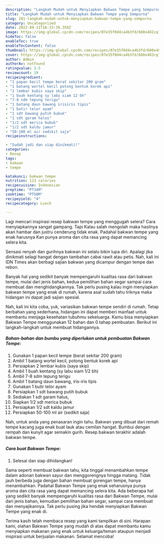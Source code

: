 ```yaml
---
description: "Langkah Mudah untuk Menyiapkan Bakwan Tempe yang Sempurna"
title: "Langkah Mudah untuk Menyiapkan Bakwan Tempe yang Sempurna"
slug: 281-langkah-mudah-untuk-menyiapkan-bakwan-tempe-yang-sempurna
category: Uncategorized
date: 2022-09-11T16:33:39.358Z
image: https://img-global.cpcdn.com/recipes/07e35f0d4ca4b3fd/680x482cq70/bakwan-tempe-foto-resep-utama.jpg
hideToc: false
enableToc: true
enableTocContent: false
thumbnail: https://img-global.cpcdn.com/recipes/07e35f0d4ca4b3fd/680x482cq70/bakwan-tempe-foto-resep-utama.jpg
cover: https://img-global.cpcdn.com/recipes/07e35f0d4ca4b3fd/680x482cq70/bakwan-tempe-foto-resep-utama.jpg
author: Admin
authorAv: notfound
ratingvalue: 3.5
reviewcount: 19
recipeingredient:
- "1 papan kecil tempe berat sekitar 200 gram"
- "1 batang wortel kecil potong bentuk korek api"
- "2 lembar kubis saya skip"
- "1 buah kentang sy labu siam 12 bh"
- "7-8 sdm tepung terigu"
- "1 batang daun bawang irisiris tipis"
- "1 butir telor ayam"
- "1 sdt bawang putih bubuk"
- "1 sdt garam halus"
- "1/2 sdt merica bubuk"
- "1/2 sdt kaldu jamur"
- "50-100 ml air sedikit saja"
recipeinstructions:

- "Sudah jadi dan siap dinikmati!"
categories:
- Resep
tags:
- bakwan
- tempe

katakunci: bakwan tempe 
nutrition: 113 calories
recipecuisine: Indonesian
preptime: "PT34M"
cooktime: "PT50M"
recipeyield: "4"
recipecategory: Lunch

---
```



Lagi mencari inspirasi resep bakwan tempe yang menggugah selera? Cara menyiapkannya sangat gampang. Tapi Kalau salah mengolah maka hasilnya akan hambar dan justru cenderung tidak enak. Padahal bakwan tempe yang enak harusnya Kan punya aroma dan cita rasa yang dapat memancing selera kita.


Sensasi renyah dan gurihnya bakwan ini selalu bikin lupa diri. Apalagi jika dinikmati selagi hangat dengan tambahan cabai rawit atau petis. Nah, kali ini IDN Times akan berbagi sajian bakwan yang dicampur dengan tempe dan rebon.

Banyak hal yang sedikit banyak mempengaruhi kualitas rasa dari bakwan tempe, mulai dari jenis bahan, kedua pemilihan bahan segar sampai cara membuat dan menghidangkannya. Tak perlu pusing kalau ingin menyiapkan bakwan tempe yang enak di rumah, karena asal sudah tahu triknya maka hidangan ini dapat jadi sajian spesial.


Nah, kali ini kita coba, yuk, variasikan bakwan tempe sendiri di rumah. Tetap berbahan yang sederhana, hidangan ini dapat memberi manfaat untuk membantu menjaga kesehatan tubuhmu sekeluarga. Kamu bisa menyiapkan Bakwan Tempe menggunakan 12 bahan dan 0 tahap pembuatan. Berikut ini langkah-langkah untuk membuat hidangannya.

<!--inarticleads1-->

##### Bahan-bahan dan bumbu yang diperlukan untuk pembuatan Bakwan Tempe:

1. Gunakan 1 papan kecil tempe (berat sekitar 200 gram)
1. Ambil 1 batang wortel kecil, potong bentuk korek api
1. Persiapkan 2 lembar kubis (saya skip)
1. Ambil 1 buah kentang (sy labu siam 1/2 bh)
1. Ambil 7-8 sdm tepung terigu
1. Ambil 1 batang daun bawang, iris-iris tipis
1. Gunakan 1 butir telor ayam
1. Persiapkan 1 sdt bawang putih bubuk
1. Sediakan 1 sdt garam halus,
1. Siapkan 1/2 sdt merica bubuk
1. Persiapkan 1/2 sdt kaldu jamur
1. Persiapkan 50-100 ml air (sedikit saja)


Nah, untuk anda yang penasaran ingin tahu. Bakwan yang dibuat dari remah tempe kacang juga enak buat lauk atau cemilan hangat. Bumbui dengan rempah dan kunyit agar semakin gurih. Resep bakwan terakhir adalah bakwan tempe. 

<!--inarticleads2-->

##### Cara buat Bakwan Tempe:


1. Selesai dan siap dihidangkan!

Sama seperti membuat bakwan tahu, kita tinggal menambahkan tempe dalam adonan bakwan sayur dan menggorengnya hingga matang. Tidak jauh berbeda juga dengan bahan membuat gorengan tempe, hanya menambahkan. Padahal Bakwan Tempe yang enak seharusnya punya aroma dan cita rasa yang dapat memancing selera kita. Ada beberapa hal yang sedikit banyak mempengaruhi kualitas rasa dari Bakwan Tempe, mulai dari jenis bahan, kemudian pemilihan bahan segar, sampai cara membuat dan menyajikannya. Tak perlu pusing jika hendak menyiapkan Bakwan Tempe yang enak di. 

Terima kasih telah membaca resep yang kami tampilkan di sini. Harapan kami, olahan Bakwan Tempe yang mudah di atas dapat membantu kamu menyiapkan makanan yang enak untuk keluarga/teman ataupun menjadi inspirasi untuk berjualan makanan. Selamat mencoba!

